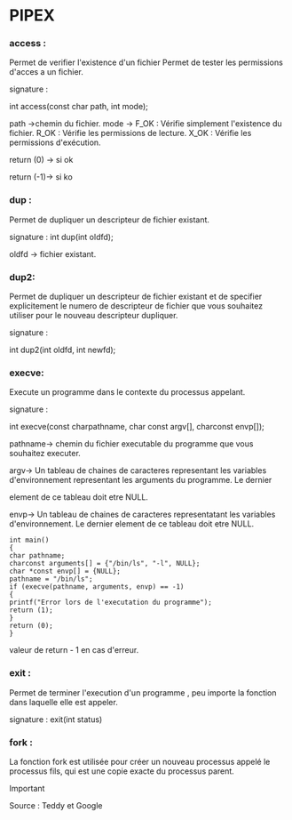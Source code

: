 # PIPEX 

### access :

Permet de verifier  l'existence d'un fichier
Permet de tester les permissions d'acces a un fichier.

signature : 

int access(const char path, int mode);

path ->chemin du fichier.
mode -> F_OK : Vérifie simplement l'existence du fichier.
               R_OK : Vérifie les permissions de lecture.
               X_OK : Vérifie les permissions d'exécution.

return (0) -> si ok

return (-1)-> si ko 

### dup :

Permet de dupliquer un descripteur de fichier existant.

signature : 
int dup(int oldfd);

oldfd -> fichier existant.

### dup2: 

Permet de dupliquer un descripteur de fichier existant
et de specifier explicitement le numero de descripteur de fichier que vous souhaitez utiliser 
pour le nouveau descripteur dupliquer. 

signature : 

int dup2(int oldfd, int newfd);

### execve:

Execute un programme dans le contexte du processus appelant.

signature : 

int execve(const charpathname, char const argv[], charconst envp[]);

pathname-> chemin du fichier executable du programme que vous souhaitez executer. 

argv-> Un tableau de chaines de caracteres representant les variables d'environnement representant les arguments du programme. Le dernier 

element de ce tableau doit etre NULL. 

envp-> Un tableau de chaines de caracteres representatant les variables d'environnement. Le dernier element de ce tableau doit etre NULL. 

```
int main()
{
char pathname;
charconst arguments[] = {"/bin/ls", "-l", NULL};
char *const envp[] = {NULL};
pathname = "/bin/ls";
if (execve(pathname, arguments, envp) == -1)
{
printf("Error lors de l'executation du programme");
return (1);
}
return (0);
}
```

valeur de return - 1 en cas d'erreur.

### exit : 

Permet de terminer l'execution d'un programme , peu importe la fonction dans laquelle elle est appeler.

signature :
exit(int status) 

### fork : 

La fonction fork est utilisée pour créer un nouveau processus appelé le processus fils, qui est une copie exacte du processus parent.

> [!IMPORTANT]
> Source : Teddy et Google

